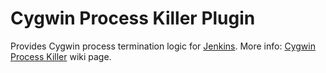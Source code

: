 Cygwin Process Killer Plugin
============================

Provides Cygwin process termination logic for [Jenkins][1].
More info: [Cygwin Process Killer][2] wiki page.

[1]: https://jenkins.io/
[2]: https://wiki.jenkins.io/display/JENKINS/Cygwin+Process+Killer+Plugin
